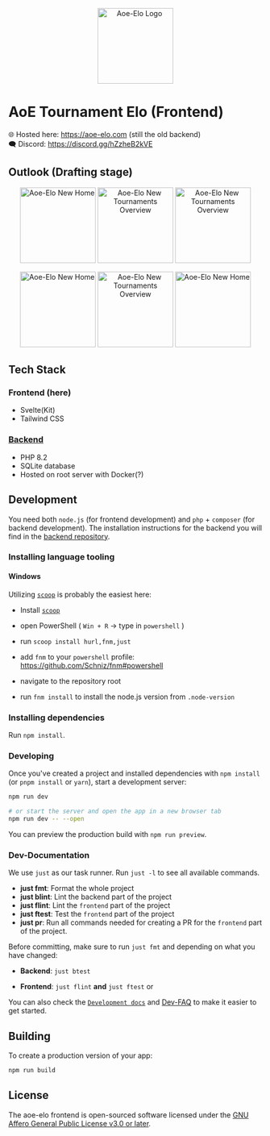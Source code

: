 <p align="center"><a href="https://aoe-elo.com/" target="_blank"><img src="https://media.githubusercontent.com/media/aoe-elo/aoe-elo-frontend/main/assets/logo-light-300.png" width="150" alt="Aoe-Elo Logo"></a></p>

# AoE Tournament Elo (Frontend)

🌐 Hosted here: <https://aoe-elo.com> (still the old backend)\
🗨 Discord: <https://discord.gg/hZzheB2kVE>

## Outlook (Drafting stage)

<p align="center"><a href="https://media.githubusercontent.com/media/aoe-elo/aoe-elo-frontend/main/docs/design/high_fidelity/Home.png" target="_blank"><img src="https://media.githubusercontent.com/media/aoe-elo/aoe-elo-frontend/main/docs/design/high_fidelity/Home.png" width="150" alt="Aoe-Elo New Home"></a> <a href="https://media.githubusercontent.com/media/aoe-elo/aoe-elo-frontend/main/docs/design/high_fidelity/Main1.png" target="_blank"><img src="https://media.githubusercontent.com/media/aoe-elo/aoe-elo-frontend/main/docs/design/high_fidelity/Main1.png" width="150" alt="Aoe-Elo New Tournaments Overview"></a> <a href="https://media.githubusercontent.com/media/aoe-elo/aoe-elo-frontend/main/docs/design/high_fidelity/tournaments-all1.png" target="_blank"><img src="https://media.githubusercontent.com/media/aoe-elo/aoe-elo-frontend/main/docs/design/high_fidelity/tournaments-all1.png" width="150" alt="Aoe-Elo New Tournaments Overview"></a>
</p>
<p align="center">
<a href="https://media.githubusercontent.com/media/aoe-elo/aoe-elo-frontend/main/docs/design/high_fidelity/Main1_Light.png" target="_blank"><img src="https://media.githubusercontent.com/media/aoe-elo/aoe-elo-frontend/main/docs/design/high_fidelity/Main1_Light.png" width="150" alt="Aoe-Elo New Home"></a> <a href="https://media.githubusercontent.com/media/aoe-elo/aoe-elo-frontend/main/docs/design/high_fidelity/home-first_pass.png" target="_blank"><img src="https://media.githubusercontent.com/media/aoe-elo/aoe-elo-frontend/main/docs/design/high_fidelity/home-first_pass.png" width="150" alt="Aoe-Elo New Tournaments Overview"></a> <a href="https://media.githubusercontent.com/media/aoe-elo/aoe-elo-frontend/main/docs/design/high_fidelity/tournaments-all.png" target="_blank"><img src="https://media.githubusercontent.com/media/aoe-elo/aoe-elo-frontend/main/docs/design/high_fidelity/tournaments-all.png" width="150" alt="Aoe-Elo New Home"></a>
</p>

## Tech Stack

### Frontend (here)

- Svelte(Kit)
- Tailwind CSS

### [Backend](https://github.com/aoe-elo/aoe-elo-backend)

- PHP 8.2
- SQLite database
- Hosted on root server with Docker(?)

## Development

You need both `node.js` (for frontend development) and `php` + `composer` (for
backend development). The installation instructions for the backend you will
find in the [backend repository](https://github.com/aoe-elo/aoe-elo-backend).

### Installing language tooling

#### Windows

Utilizing [`scoop`](https://scoop.sh/) is probably the easiest here:

- Install [`scoop`](https://scoop.sh/)

- open PowerShell ( `Win + R` -> type in `powershell` )

- run `scoop install hurl,fnm,just`

- add `fnm` to your `powershell` profile:
  <https://github.com/Schniz/fnm#powershell>

- navigate to the repository root

- run `fnm install` to install the node.js version from `.node-version`

### Installing dependencies

Run `npm install`.

### Developing

Once you've created a project and installed dependencies with `npm install` (or
`pnpm install` or `yarn`), start a development server:

```bash
npm run dev

# or start the server and open the app in a new browser tab
npm run dev -- --open
```

You can preview the production build with `npm run preview`.

### Dev-Documentation

We use `just` as our task runner. Run `just -l` to see all available commands.

- **just fmt**: Format the whole project
- **just blint**: Lint the backend part of the project
- **just flint**: Lint the `frontend` part of the project
- **just ftest**: Test the `frontend` part of the project
- **just pr**: Run all commands needed for creating a PR for the `frontend` part
  of the project.

Before committing, make sure to run `just fmt` and depending on what you have
changed:

- **Backend**: `just btest`

- **Frontend**: `just flint` **and** `just ftest` or

You can also check the [`Development docs`](/docs/dev/) and
[Dev-FAQ](/docs/dev/FAQ.md) to make it easier to get started.

## Building

To create a production version of your app:

```bash
npm run build
```

## License

The aoe-elo frontend is open-sourced software licensed under the
[GNU Affero General Public License v3.0 or later](./LICENSE).
